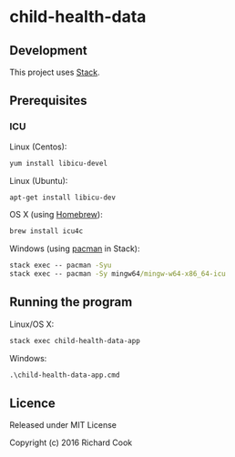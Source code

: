 # child-health-data

## Development

This project uses [Stack][stack].

## Prerequisites

### ICU

Linux (Centos):

```bash
yum install libicu-devel
```

Linux (Ubuntu):

```bash
apt-get install libicu-dev
```

OS X (using [Homebrew][homebrew]):

```bash
brew install icu4c
```

Windows (using [pacman][pacman] in Stack):

```cmd
stack exec -- pacman -Syu
stack exec -- pacman -Sy mingw64/mingw-w64-x86_64-icu
```

## Running the program

Linux/OS X:

```bash
stack exec child-health-data-app
```

Windows:

```cmd
.\child-health-data-app.cmd
```

## Licence

Released under MIT License

Copyright (c) 2016 Richard Cook

[homebrew]: http://brew.sh/
[pacman]: https://wiki.archlinux.org/index.php/pacman
[stack]: https://haskellstack.org/

